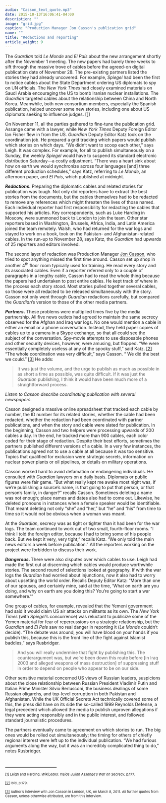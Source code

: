 ```yaml
---
audio: "Casson_text_quote.mp3"
date: 2015-10-13T16:06:41-04:00
description: ""
image: "grid.jpg"
caption: "Production Manager Jon Casson's publication grid"
name: ""
title: "Redactions and reporting"
article_weight: 9
---
```


The <em>Guardian</em> told <em>Le Monde</em> and <em>El Pa&iacute;s </em>about the new 
arrangement shortly after the November 1 meeting. The new papers had barely three weeks 
to sift through the massive trove of cables before the agreed-on digital publication date 
of November 28. The pre-existing partners listed the stories they had already uncovered. 
For example, <em>Spiegel</em> had been the first to notice cables about the State Department 
ordering US diplomats to spy on UN officials. The <em>New York Times</em> had closely examined 
materials on Saudi Arabia encouraging the US to bomb Iranian nuclear installations. 
The <em>Guardian</em> targeted cables about the relationship between China and North Korea. 
Meanwhile, both new consortium members, especially the Spanish publication, helped uncover 
some new stories, including one about US diplomats seeking to influence judges.
<a href="#_ftn1" name="_ftnref1" title="">[1]</a>


On November 11, all the parties gathered to fine-tune the publication grid. Assange 
came with a lawyer, while <em>New York Times</em> Deputy Foreign Editor Ian Fisher 
flew in from the US. <em>Guardian</em> Deputy Editor Katz took on the coordination 
job. He prepared a grid tracking which papers would publish which stories on which 
days. &ldquo;We didn&rsquo;t want to scoop each other,&rdquo; says Leigh. It was complex. 
For example, for all to publish simultaneously on a Sunday, the weekly <em>Spiegel</em> would 
have to suspend its standard electronic distribution Saturday&mdash;a costly adjustment. 
&ldquo;There was a heart sink about how on earth we would synchronize across four languages 
[and] three different production schedules,&rdquo; says Katz, referring to <em>Le Monde</em>, 
an afternoon paper, and <em>El</em> <em>Pa&iacute;s</em>, which published at midnight.


<strong><em>Redactions</em>.</strong> Preparing the diplomatic cables 
and related stories for publication was tough. Not only did reporters have to 
extract the best stories from the documents, but the cables themselves had to 
be redacted to remove any references which might threaten the lives of those 
named. Each individual reporter had first responsibility for redacting the 
cables that supported his articles. Key correspondents, such as Luke Harding 
in Moscow, were summoned back to London to join the team. Other star reporters 
based in Washington, Brussels, Africa, India, and Latin America joined the team 
remotely. Walsh, who had returned for the war logs and stayed to work on a book, 
took on the Pakistan- and Afghanistan-related cables. In the run-up to November 28, 
says Katz, the <em>Guardian</em> had upwards of 25 reporters and editors involved.



The second layer of redaction was Production Manager 
<a href="biographies/jon-casson/">Jon Casson</a>, who tried to spot 
anything missed the first time around. Casson set up shop in another 
4<sup>th</sup> floor room typically used for training. He read every 
story and its associated cables. Even if a reporter referred only to 
a couple of paragraphs in a lengthy cable, Casson had to read the whole 
thing because the papers had undertaken to post entire cables. He kept 
track of where in the process each story stood. Most stories pulled 
together several cables, so those were all redacted to be released 
simultaneously with the story. Casson not only went through <em>Guardian</em> 
redactions carefully, but compared the <em>Guardian</em>&rsquo;s version 
to those of the other media partners.


<strong><em>Partners</em>.</strong> These problems were multiplied times five 
by the media partnership. All five news outlets had agreed to maintain the 
same secrecy observed for the Afghan and Iraq war logs. No one would mention 
a cable in either an email or a phone conversation. Instead, they held paper 
copies of cables up to a camera in a Skype exchange, so that all could see 
the subject of the conversation. Spy-movie attempts to use disposable phones 
and other security devices, however, were amusing, but flopped. &ldquo;We 
were essentially completely useless at any of the spooky stuff,&rdquo; said Katz.
<a href="case_id_70_id_633.html#_ftn2" name="_ftnref2" title="">[2]</a> 
&ldquo;The whole coordination was very difficult,&rdquo; says Casson. &ldquo;
We did the best we could.&rdquo;
<a href="#_ftn3" name="_ftnref3" title="">[3]</a> He adds:



>It was just the volume, and the urge to publish as much as possible in as 
>short a time as possible, was quite difficult. If it was just the 
><em>Guardian</em> publishing, I think it would have been much more 
>of a straightforward process.


<i>Listen to Casson describe coordinating publication with several newspapers.</i><br />
<img alt="" border="0" class="audiofile" src="../../files/audios/190/Casson&#32;text&#32;quote.mp3" />

Casson designed a massive online spreadsheet that tracked each cable by number, the 
ID number for its related stories, whether the cable had been redacted, whether the 
redaction had been coordinated with partner publications, and when the story and cable 
were slated for publication. In the beginning, Casson and two helpers were processing 
upwards of 200 cables a day. In the end, he tracked more than 900 cables, each color 
coded for their stage of redaction. Despite their best efforts, sometimes the partners 
published different versions of a cable. In a very few instances, the publications agreed 
not to use a cable at all because it was too sensitive. Topics that qualified for exclusion 
were strategic secrets, information on nuclear power plants or oil pipelines, or details 
on military operations.


Casson worked hard to avoid defamation or endangering individuals. He consulted with 
<em>Guardian</em> lawyers on a daily basis. Diplomats or public figures were fair game. 
&ldquo;But what really kept me awake most night was, if we&rsquo;re publishing a 
source&rsquo;s name, is that going to put that person, or that person&rsquo;s family, 
in danger?&rdquo; recalls Casson. Sometimes deleting a name was not enough; place 
names and dates also had to come out. Likewise, he deleted pronouns in instances 
when a female speaker would be identifiable. That meant deleting not only &ldquo;she&rdquo; 
and &ldquo;her,&rdquo; but &ldquo;he&rdquo; and &ldquo;his&rdquo; from time to time so it 
would not be obvious when a woman was meant.


At the <em>Guardian</em>, secrecy was as tight or tighter than it had been for 
the war logs. The team continued to work out of two small, fourth-floor rooms. 
&ldquo;I think I told the foreign editor, because I had to bring some of his people 
back. But we kept it very, very tight,&rdquo; recalls Katz. &ldquo;We only told the 
main news editors a week before publication.&rdquo; All the reporters working on the 
project were forbidden to discuss their work.


<strong><em>Dangerous</em>. </strong>There were also disputes over which cables 
to use. Leigh had made the first cut at discerning which cables would produce 
worthwhile stories. The second round of selections looked at geography. If with 
the war logs the <em>Guardian</em> had worried about injunctions, now it also had 
to worry about upsetting the world order. Recalls Deputy Editor Katz: &ldquo;More 
than one of our spouses, and certainly mine, said at the time, &lsquo;What on earth 
are you doing, and why on earth are you doing this? You&rsquo;re going to start a 
war somewhere.&rsquo;&rdquo;


One group of cables, for example, revealed that the Yemeni government had said 
it would claim US air attacks on militants as its own. The <em>New York Times</em> 
(with <em>Spiegel</em>&rsquo;s concurrence) was reluctant to publicize some of the 
Yemen material for fear of repercussions on a strategic relationship, but the 
<em>Guardian</em> and <em>El Pa&iacute;s </em>saw no real danger in reporting it 
(<em>Le Monde</em> couldn&rsquo;t decide). &ldquo;The debate was around, you will 
have blood on your hands if you publish this, because this is the front line of 
the fight against Islamist baddies,&rdquo; says Rusbridger.


>And you will really undermine that fight by publishing this. The counterargument 
>was, but we&rsquo;re been down this route before [in Iraq 2003 and alleged 
>weapons of mass destruction] of suppressing stuff in order to depend on people 
>who appear to be on our side.

Other sensitive material concerned US views of Russian leaders, suspicions about 
the close relationship between Russian President Vladimir Putin and Italian Prime 
Minister Silvio Berlusconi, the business dealings of some Russian oligarchs, and 
top-level corruption in both Pakistan and Afghanistan. While the UK Official Secrets 
Act technically covered some of this, the press did have on its side the so-called 
1999 Reynolds Defense, a legal precedent which allowed the media to publish unproven 
allegations if they were acting responsibly and in the public interest, and followed 
standard journalistic procedures.


The partners eventually came to agreement on which stories to run. The big ones 
would be rolled out simultaneously; the timing for others of chiefly regional 
interest were left up to the individual publication. &ldquo;We had furious arguments 
along the way, but it was an incredibly complicated thing to do,&rdquo; notes Rusbridger.


<div>
	<br clear="all" />
	<hr align="left" size="1" width="33%" />
	<div id="ftn1">
		<p>
			<span style="font-size: 11px;">
			<a href="#_ftnref1" name="_ftn1" title="">[1]</a> 
			Leigh and Harding, <em>WikiLeaks: Inside Julian Assange&rsquo;s War on Secrecy</em>, p.177.
			</span>
		</p>
	</div>
	<div id="ftn2">
		<p>
			<span style="font-size: 11px;">
			<a href="#_ftnref2" name="_ftn2" title="">[2]</a> 
			Ibid, p.179.
			</span>
		</p>
	</div>
	<div id="ftn3">
		<p>
			<span style="font-size: 11px;">
			<a href="#_ftnref3" name="_ftn3" title="">[3]</a> 
			Author&rsquo;s interview with Jon Casson in London, UK, on March 8, 2011. 
			All further quotes from Casson, unless otherwise attributed, are from this interview.
			</span>
		</p>
	</div>
</div>
